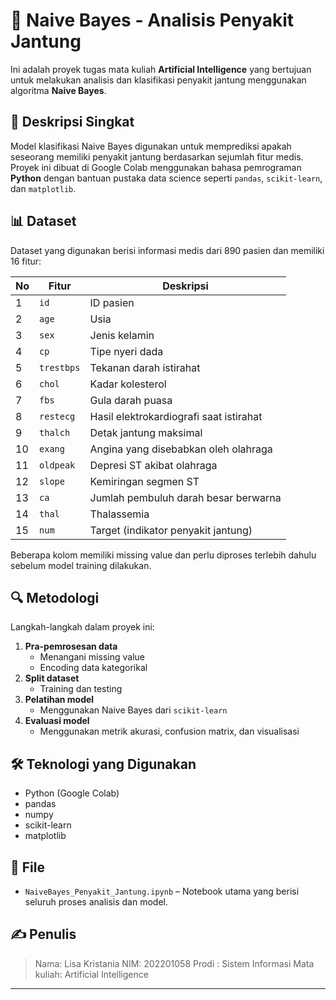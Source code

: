# 🧠 Naive Bayes - Analisis Penyakit Jantung

Ini adalah proyek tugas mata kuliah **Artificial Intelligence** yang bertujuan untuk melakukan analisis dan klasifikasi penyakit jantung menggunakan algoritma **Naive Bayes**.

## 📌 Deskripsi Singkat

Model klasifikasi Naive Bayes digunakan untuk memprediksi apakah seseorang memiliki penyakit jantung berdasarkan sejumlah fitur medis. Proyek ini dibuat di Google Colab menggunakan bahasa pemrograman **Python** dengan bantuan pustaka data science seperti `pandas`, `scikit-learn`, dan `matplotlib`.

## 📊 Dataset

Dataset yang digunakan berisi informasi medis dari 890 pasien dan memiliki 16 fitur:

| No | Fitur       | Deskripsi                                |
|----|-------------|-------------------------------------------|
| 1  | `id`        | ID pasien                                 |
| 2  | `age`       | Usia                                      |
| 3  | `sex`       | Jenis kelamin                             |
| 4  | `cp`        | Tipe nyeri dada                           |
| 5  | `trestbps`  | Tekanan darah istirahat                   |
| 6  | `chol`      | Kadar kolesterol                          |
| 7  | `fbs`       | Gula darah puasa                          |
| 8  | `restecg`   | Hasil elektrokardiografi saat istirahat   |
| 9  | `thalch`    | Detak jantung maksimal                    |
| 10 | `exang`     | Angina yang disebabkan oleh olahraga      |
| 11 | `oldpeak`   | Depresi ST akibat olahraga                |
| 12 | `slope`     | Kemiringan segmen ST                      |
| 13 | `ca`        | Jumlah pembuluh darah besar berwarna      |
| 14 | `thal`      | Thalassemia                               |
| 15 | `num`       | Target (indikator penyakit jantung)       |

Beberapa kolom memiliki missing value dan perlu diproses terlebih dahulu sebelum model training dilakukan.

## 🔍 Metodologi

Langkah-langkah dalam proyek ini:
1. **Pra-pemrosesan data**
   - Menangani missing value
   - Encoding data kategorikal
2. **Split dataset**
   - Training dan testing
3. **Pelatihan model**
   - Menggunakan Naive Bayes dari `scikit-learn`
4. **Evaluasi model**
   - Menggunakan metrik akurasi, confusion matrix, dan visualisasi

## 🛠 Teknologi yang Digunakan

- Python (Google Colab)
- pandas
- numpy
- scikit-learn
- matplotlib

## 📁 File

- `NaiveBayes_Penyakit_Jantung.ipynb` – Notebook utama yang berisi seluruh proses analisis dan model.

## ✍️ Penulis

> Nama: Lisa Kristania
> NIM: 202201058
> Prodi : Sistem Informasi
> Mata kuliah: Artificial Intelligence

---

